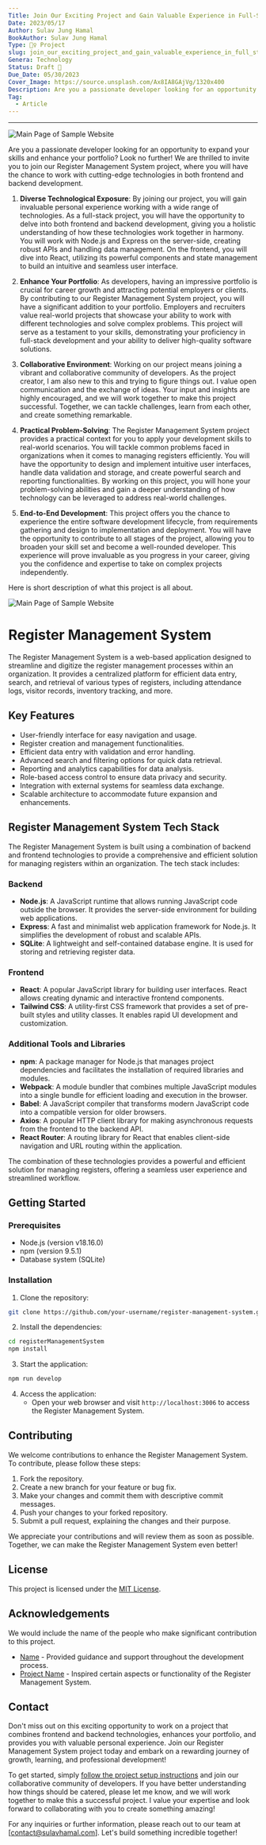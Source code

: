 ```yaml
---
Title: Join Our Exciting Project and Gain Valuable Experience in Full-Stack Development!
Date: 2023/05/17
Author: Sulav Jung Hamal
BookAuthor: Sulav Jung Hamal
Type: 🤼‍♀️ Project
slug: join_our_exciting_project_and_gain_valuable_experience_in_full_stack_development
Genera: Technology
Status: Draft 📝
Due_Date: 05/30/2023
Cover_Image: https://source.unsplash.com/Ax8IA8GAjVg/1320x400
Description: Are you a passionate developer looking for an opportunity to expand your skills and enhance your portfolio? Join our exciting project and gain valuable experience in full-stack development! Discover how you can contribute, learn, and grow with our collaborative community of developers.
Tag:
  - Article
---
```

---

![Main Page of Sample Website](./Images/rmsmain.png)

Are you a passionate developer looking for an opportunity to expand your skills and enhance your portfolio? Look no further! We are thrilled to invite you to join our Register Management System project, where you will have the chance to work with cutting-edge technologies in both frontend and backend development.

1. **Diverse Technological Exposure**: By joining our project, you will gain invaluable personal experience working with a wide range of technologies. As a full-stack project, you will have the opportunity to delve into both frontend and backend development, giving you a holistic understanding of how these technologies work together in harmony. You will work with Node.js and Express on the server-side, creating robust APIs and handling data management. On the frontend, you will dive into React, utilizing its powerful components and state management to build an intuitive and seamless user interface.

2. **Enhance Your Portfolio**: As developers, having an impressive portfolio is crucial for career growth and attracting potential employers or clients. By contributing to our Register Management System project, you will have a significant addition to your portfolio. Employers and recruiters value real-world projects that showcase your ability to work with different technologies and solve complex problems. This project will serve as a testament to your skills, demonstrating your proficiency in full-stack development and your ability to deliver high-quality software solutions.

3. **Collaborative Environment**: Working on our project means joining a vibrant and collaborative community of developers. As the project creator, I am also new to this and trying to figure things out. I value open communication and the exchange of ideas. Your input and insights are highly encouraged, and we will work together to make this project successful. Together, we can tackle challenges, learn from each other, and create something remarkable.

4. **Practical Problem-Solving**: The Register Management System project provides a practical context for you to apply your development skills to real-world scenarios. You will tackle common problems faced in organizations when it comes to managing registers efficiently. You will have the opportunity to design and implement intuitive user interfaces, handle data validation and storage, and create powerful search and reporting functionalities. By working on this project, you will hone your problem-solving abilities and gain a deeper understanding of how technology can be leveraged to address real-world challenges.

5. **End-to-End Development**: This project offers you the chance to experience the entire software development lifecycle, from requirements gathering and design to implementation and deployment. You will have the opportunity to contribute to all stages of the project, allowing you to broaden your skill set and become a well-rounded developer. This experience will prove invaluable as you progress in your career, giving you the confidence and expertise to take on complex projects independently.

Here is short description of what this project is all about. 

![Main Page of Sample Website](./Images/rmsallproduct.png)
# Register Management System

The Register Management System is a web-based application designed to streamline and digitize the register management processes within an organization. It provides a centralized platform for efficient data entry, search, and retrieval of various types of registers, including attendance logs, visitor records, inventory tracking, and more.

## Key Features

- User-friendly interface for easy navigation and usage.
- Register creation and management functionalities.
- Efficient data entry with validation and error handling.
- Advanced search and filtering options for quick data retrieval.
- Reporting and analytics capabilities for data analysis.
- Role-based access control to ensure data privacy and security.
- Integration with external systems for seamless data exchange.
- Scalable architecture to accommodate future expansion and enhancements.

## Register Management System Tech Stack
The Register Management System is built using a combination of backend and frontend technologies to provide a comprehensive and efficient solution for managing registers within an organization. The tech stack includes:
### Backend
- **Node.js**: A JavaScript runtime that allows running JavaScript code outside the browser. It provides the server-side environment for building web applications.
- **Express**: A fast and minimalist web application framework for Node.js. It simplifies the development of robust and scalable APIs.
- **SQLite**: A lightweight and self-contained database engine. It is used for storing and retrieving register data.

### Frontend
- **React**: A popular JavaScript library for building user interfaces. React allows creating dynamic and interactive frontend components.
- **Tailwind CSS**: A utility-first CSS framework that provides a set of pre-built styles and utility classes. It enables rapid UI development and customization.

### Additional Tools and Libraries
- **npm**: A package manager for Node.js that manages project dependencies and facilitates the installation of required libraries and modules.
- **Webpack**: A module bundler that combines multiple JavaScript modules into a single bundle for efficient loading and execution in the browser.
- **Babel**: A JavaScript compiler that transforms modern JavaScript code into a compatible version for older browsers.
- **Axios**: A popular HTTP client library for making asynchronous requests from the frontend to the backend API.
- **React Router**: A routing library for React that enables client-side navigation and URL routing within the application.

The combination of these technologies provides a powerful and efficient solution for managing registers, offering a seamless user experience and streamlined workflow.

## Getting Started

### Prerequisites

- Node.js (version v18.16.0)
- npm (version 9.5.1)
- Database system (SQLite)

### Installation
1. Clone the repository:
```bash
git clone https://github.com/your-username/register-management-system.git
```

2. Install the dependencies:
```bash
cd registerManagementSystem
npm install
```

3. Start the application:

```bash
npm run develop
```

4. Access the application:
   - Open your web browser and visit `http://localhost:3006` to access the Register Management System.

## Contributing
We welcome contributions to enhance the Register Management System. To contribute, please follow these steps:
1. Fork the repository.
2. Create a new branch for your feature or bug fix.
3. Make your changes and commit them with descriptive commit messages.
4. Push your changes to your forked repository.
5. Submit a pull request, explaining the changes and their purpose.

We appreciate your contributions and will review them as soon as possible. Together, we can make the Register Management System even better!

## License

This project is licensed under the [MIT License](https://opensource.org/licenses/MIT).

## Acknowledgements
We would include the name of the people who make significant contribution to this project. 
- [Name](https://github.com/username) - Provided guidance and support throughout the development process.
- [Project Name](https://github.com/project-name) - Inspired certain aspects or functionality of the Register Management System.

## Contact
Don't miss out on this exciting opportunity to work on a project that combines frontend and backend technologies, enhances your portfolio, and provides you with valuable personal experience. Join our Register Management System project today and embark on a rewarding journey of growth, learning, and professional development!

To get started, simply [follow the project setup instructions](https://github.com/Sulavjung/registermanagementsystem) and join our collaborative community of developers. If you have better understanding how things should be catered, please let me know, and we will work together to make this a successful project. I value your expertise and look forward to collaborating with you to create something amazing!

For any inquiries or further information, please reach out to our team at [contact@sulavhamal.com]. Let's build something incredible together!